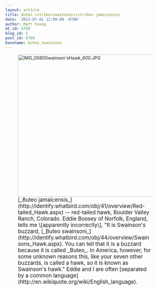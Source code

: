 ```yaml
---
layout: article
title: Buteo <strike>swainsoni</strike> jamaicensis
date: '2013-07-01 12:00:00 -0700'
author: Matt Young
mt_id: 6769
blog_id: 2
post_id: 6769
basename: buteo_swainsoni
---
```

<figure>
<img src="/PT/uploads/2013/IMG_0080Swainson'sHawk_600.JPG" alt="IMG_0080Swainson&apos;sHawk_600.JPG" width="600" height="450" />
<figcaption markdown="span">
<big>[_Buteo jamaicensis_](http://identify.whatbird.com/obj/41/overview/Red-tailed_Hawk.aspx) -- red-tailed hawk, Boulder Valley Ranch, Colorado.  Eddie Boosey of Norfolk, England, tells me \[apparently incorrectly\], "It is Swainson's buzzard, [_Buteo swainsoni_](http://identify.whatbird.com/obj/44/overview/Swainsons_Hawk.aspx). You can tell that it is a buzzard because it is called _Buteo_. In America, however, for some unknown reasons this, like your seven other buzzards, is called a hawk, so it is known as Swainson's hawk." Eddie and I are often [separated by a common language](http://en.wikiquote.org/wiki/English_language).</big>

</figcaption>
</figure>
